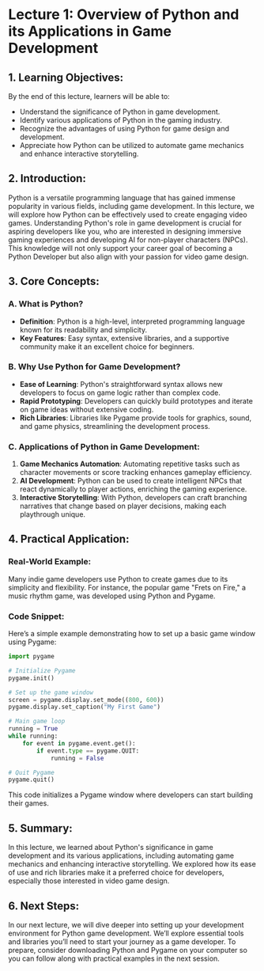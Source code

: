 # Lecture 1: Overview of Python and its Applications in Game Development

## 1. Learning Objectives:
By the end of this lecture, learners will be able to:
- Understand the significance of Python in game development.
- Identify various applications of Python in the gaming industry.
- Recognize the advantages of using Python for game design and development.
- Appreciate how Python can be utilized to automate game mechanics and enhance interactive storytelling.

## 2. Introduction:
Python is a versatile programming language that has gained immense popularity in various fields, including game development. In this lecture, we will explore how Python can be effectively used to create engaging video games. Understanding Python's role in game development is crucial for aspiring developers like you, who are interested in designing immersive gaming experiences and developing AI for non-player characters (NPCs). This knowledge will not only support your career goal of becoming a Python Developer but also align with your passion for video game design.

## 3. Core Concepts:
### A. What is Python?
- **Definition**: Python is a high-level, interpreted programming language known for its readability and simplicity.
- **Key Features**: Easy syntax, extensive libraries, and a supportive community make it an excellent choice for beginners.

### B. Why Use Python for Game Development?
- **Ease of Learning**: Python's straightforward syntax allows new developers to focus on game logic rather than complex code.
- **Rapid Prototyping**: Developers can quickly build prototypes and iterate on game ideas without extensive coding.
- **Rich Libraries**: Libraries like Pygame provide tools for graphics, sound, and game physics, streamlining the development process.

### C. Applications of Python in Game Development:
1. **Game Mechanics Automation**: Automating repetitive tasks such as character movements or score tracking enhances gameplay efficiency.
2. **AI Development**: Python can be used to create intelligent NPCs that react dynamically to player actions, enriching the gaming experience.
3. **Interactive Storytelling**: With Python, developers can craft branching narratives that change based on player decisions, making each playthrough unique.

## 4. Practical Application:
### Real-World Example:
Many indie game developers use Python to create games due to its simplicity and flexibility. For instance, the popular game "Frets on Fire," a music rhythm game, was developed using Python and Pygame.

### Code Snippet:
Here’s a simple example demonstrating how to set up a basic game window using Pygame:

```python
import pygame

# Initialize Pygame
pygame.init()

# Set up the game window
screen = pygame.display.set_mode((800, 600))
pygame.display.set_caption("My First Game")

# Main game loop
running = True
while running:
    for event in pygame.event.get():
        if event.type == pygame.QUIT:
            running = False

# Quit Pygame
pygame.quit()
```
This code initializes a Pygame window where developers can start building their games.

## 5. Summary:
In this lecture, we learned about Python's significance in game development and its various applications, including automating game mechanics and enhancing interactive storytelling. We explored how its ease of use and rich libraries make it a preferred choice for developers, especially those interested in video game design.

## 6. Next Steps:
In our next lecture, we will dive deeper into setting up your development environment for Python game development. We’ll explore essential tools and libraries you’ll need to start your journey as a game developer. To prepare, consider downloading Python and Pygame on your computer so you can follow along with practical examples in the next session.